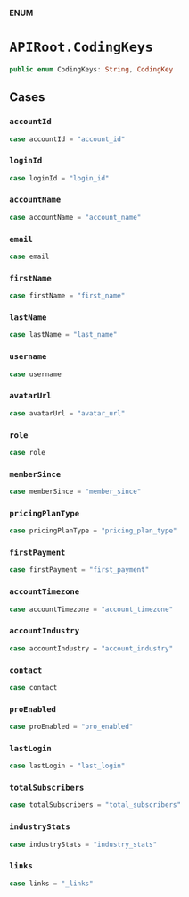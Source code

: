 **ENUM**

# `APIRoot.CodingKeys`

```swift
public enum CodingKeys: String, CodingKey
```

## Cases
### `accountId`

```swift
case accountId = "account_id"
```

### `loginId`

```swift
case loginId = "login_id"
```

### `accountName`

```swift
case accountName = "account_name"
```

### `email`

```swift
case email
```

### `firstName`

```swift
case firstName = "first_name"
```

### `lastName`

```swift
case lastName = "last_name"
```

### `username`

```swift
case username
```

### `avatarUrl`

```swift
case avatarUrl = "avatar_url"
```

### `role`

```swift
case role
```

### `memberSince`

```swift
case memberSince = "member_since"
```

### `pricingPlanType`

```swift
case pricingPlanType = "pricing_plan_type"
```

### `firstPayment`

```swift
case firstPayment = "first_payment"
```

### `accountTimezone`

```swift
case accountTimezone = "account_timezone"
```

### `accountIndustry`

```swift
case accountIndustry = "account_industry"
```

### `contact`

```swift
case contact
```

### `proEnabled`

```swift
case proEnabled = "pro_enabled"
```

### `lastLogin`

```swift
case lastLogin = "last_login"
```

### `totalSubscribers`

```swift
case totalSubscribers = "total_subscribers"
```

### `industryStats`

```swift
case industryStats = "industry_stats"
```

### `links`

```swift
case links = "_links"
```

